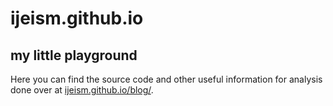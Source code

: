 # ijeism.github.io
## my little playground

Here you can find the source code and other useful information for analysis done over at [ijeism.github.io/blog/](ijeism.github.io/blog/).
